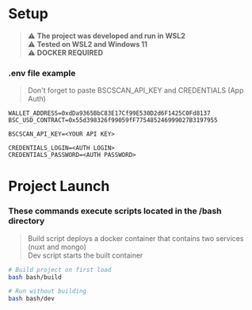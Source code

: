 # Setup
> :warning: **The project was developed and run in WSL2**\
> :warning: **Tested on WSL2 and Windows 11**\
> :warning: **DOCKER REQUIRED**

### .env file example
>Don't forget to paste BSCSCAN_API_KEY and CREDENTIALS (App Auth)

```env
WALLET_ADDRESS=0xdDa9365BbC83E17Cf99E530D2d6F1425C0Fd8137
BSC_USD_CONTRACT=0x55d398326f99059fF775485246999027B3197955

BSCSCAN_API_KEY=<YOUR API KEY>

CREDENTIALS_LOGIN=<AUTH LOGIN>
CREDENTIALS_PASSWORD=<AUTH PASSWORD>
```

# Project Launch
### These commands execute scripts located in the /bash directory
> Build script deploys a docker container that contains two services (nuxt and mongo)\
> Dev script starts the built container
```bash
# Build project on first load
bash bash/build

# Run without building
bash bash/dev
```
